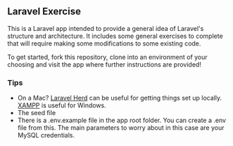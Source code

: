 ## Laravel Exercise

This is a Laravel app intended to provide a general idea of Laravel's structure and architecture. It includes some general exercises to complete that will require making some modifications to some existing code.

To get started, fork this repository, clone into an environment of your choosing and visit the app where further instructions are provided!

### Tips

- On a Mac? <a href="https://herd.laravel.com/">Laravel Herd</a> can be useful for getting things set up locally. <a href="https://www.apachefriends.org/">XAMPP</a> is useful for Windows.
- The seed file 
- There is a .env.example file in the app root folder. You can create a .env file from this. The main parameters to worry about in this case are your MySQL credentials.